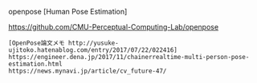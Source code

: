 openpose
[Human Pose Estimation]

https://github.com/CMU-Perceptual-Computing-Lab/openpose

	[OpenPose論文メモ http://yusuke-ujitoko.hatenablog.com/entry/2017/07/22/022416]
 	https://engineer.dena.jp/2017/11/chainerrealtime-multi-person-pose-estimation.html
	https://news.mynavi.jp/article/cv_future-47/
